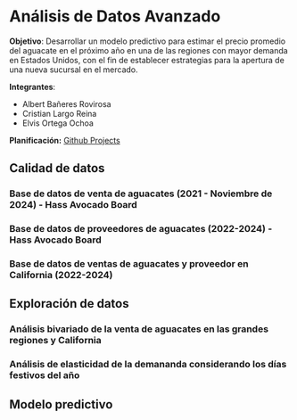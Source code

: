 # Análisis de Datos Avanzado
**Objetivo**: Desarrollar un modelo predictivo para estimar el precio promedio del aguacate en el próximo año en una de las regiones con mayor demanda en Estados Unidos, con el fin de establecer estrategias para la apertura de una nueva sucursal en el mercado.

**Integrantes**:
- Albert Bañeres Rovirosa
- Cristian Largo Reina
- Elvis Ortega Ochoa

**Planificación:** [Github Projects](https://github.com/users/arboldeku/projects/1)

## **Calidad de datos**

### **Base de datos de venta de aguacates (2021 - Noviembre de 2024) - Hass Avocado Board**
### **Base de datos de proveedores de aguacates (2022-2024) - Hass Avocado Board**
### **Base de datos de ventas de aguacates y proveedor en California (2022-2024)**

## **Exploración de datos**

### **Análisis bivariado de la venta de aguacates en las grandes regiones y California**
### **Análisis de elasticidad de la demananda considerando los días festivos del año**

## **Modelo predictivo**


<!-- 
## Introducción

Este es el proyecto final para los estudiantes que participan en el curso. Los participantes podrán elegir, según su situación, entre las siguientes opciones:

1. **Opción 1**: Los estudiantes que participaron en el "proyecto-2-cohortes-avanzados" pueden:
   - Continuar y ampliar el **"proyecto-1-regresion"**.
   - Continuar y ampliar el **"proyecto-2-cohortes-avanzados"**.
   - Presentar un **proyecto nuevo**, que involucre como mínimo las bases de los proyectos 1 y 2.
   - Trabajar en grupos de **1 a 3 personas**.

2. **Opción 2**: Los estudiantes que **no participaron en el proyecto 2** (proyecto-2-cohortes-avanzados) solo pueden presentar un **proyecto nuevo** que involucre como mínimo las bases de los proyectos 1 y 2. Este nuevo proyecto **no debe involucrar los datos de los proyectos 1 y 2**.
   - Trabajar en grupos de **1 a 2 personas**.

## Requisitos obligatorios para todos los proyectos finales

Todos los proyectos finales deben cumplir con los siguientes requisitos mínimos:

1. **Análisis de Series de Tiempo**: Realizar un análisis exhaustivo de las tendencias y patrones temporales presentes en los datos.
2. **Análisis Exploratorio de Datos (EDA)**: Identificar patrones, anomalías y relaciones entre las variables mediante visualizaciones y estadísticas descriptivas.
3. **Análisis de Calidad de los Datos**: Evaluar la calidad de los datos, identificando problemas como valores faltantes, inconsistencias, errores o duplicados.
4. **Análisis Gráfico de los Datos**: Representar gráficamente las variables mediante gráficos como histogramas, diagramas de dispersión, boxplots, entre otros, para facilitar la comprensión visual de los datos.
5. **Segmentación Inteligente de los Datos**: Implementar técnicas de segmentación avanzadas que aporten valor al análisis y la extracción de insights relevantes.
6. **Análisis de Correlación**: Evaluar las relaciones y asociaciones entre las variables mediante matrices de correlación y análisis de dependencias.
7. **Análisis de Outliers**: Detectar y tratar los valores atípicos (outliers) presentes en los datos para mejorar la precisión de los modelos.
8. **Análisis de Cohortes Avanzados**: Realizar segmentación y análisis del comportamiento de los usuarios a lo largo del tiempo, con el objetivo de identificar patrones de retención, uso y otros comportamientos clave.
9. **Modelos de Regresión Regularizados**: Implementar modelos de regresión regularizados (como Ridge, Lasso, ElasticNet), utilizando técnicas de búsqueda de hiperparámetros para optimizar el rendimiento del modelo.
10. **Modelos de Clasificación**: Desarrollar y optimizar modelos de clasificación (como árboles de decisión, SVM, k-NN), utilizando los métodos adecuados de validación y evaluación.
11. **Validación de Modelos**: Seleccionar los mejores modelos mediante validación cruzada con k-fold, para asegurar la robustez y generalización de los modelos creados.
12. **Uso de Scraping para Variables Exógenas**: El proyecto debe incluir el uso de técnicas de web scraping para obtener variables adicionales de fuentes externas que aporten valor a los datos originales del proyecto.

## Gestión del Proyecto

La gestión del proyecto es obligatoria y se llevará a cabo a través de **GitHub Projects**. No se aceptarán excepciones. Debes utilizar la plataforma para organizar las tareas, hacer un seguimiento de los avances y colaborar con tu equipo de manera eficiente.

- **Crear un Proyecto en GitHub Projects**: Asegúrate de organizar las tareas y entregables de manera clara y ordenada.
  - Referencia: [Cómo crear un proyecto en GitHub](https://docs.github.com/es/issues/planning-and-tracking-with-projects/creating-projects/creating-a-project)

## Entregables del Proyecto Final

1. **Código en Python**:
   - El código debe estar bien documentado, organizado y estructurado.
   - Debe incluir el preprocesamiento de los datos, implementación de modelos, análisis requeridos y visualizaciones.
   - El código debe ser comprensible y eficiente.

2. **Informe del Análisis Exploratorio de Datos (EDA)**:
   - Un informe en formato markdown que resuma los hallazgos clave del análisis exploratorio.
   - Incluir visualizaciones de los patrones encontrados y explicaciones claras sobre las conclusiones obtenidas.

3. **Informe de Calidad de los Datos**:
   - Un informe detallado sobre la calidad de los datos, incluyendo los problemas identificados y las acciones tomadas para mejorarlos (tratamiento de valores faltantes, inconsistencias, etc.).

4. **Modelos Predictivos**:
   - Los modelos de regresión regularizados y clasificación deben estar bien optimizados.
   - Incluir la búsqueda de hiperparámetros para obtener el mejor rendimiento.
   - Presentar los resultados de la validación cruzada (k-fold) y realizar un análisis de los residuos.

5. **Presentación Ejecutiva**:
   - Un informe conciso que resuma los hallazgos clave, análisis realizados, y los modelos implementados.
   - Este resumen debe estar incluido en el archivo `README.md` del repositorio de GitHub y será la única parte utilizada durante las exposiciones para defender el proyecto.

6. **Repositorio en GitHub**:
   - El código debe ser subido a un repositorio en GitHub.
   - El repositorio debe contener el archivo `README.md` con una descripción clara y precisa del proyecto.
   - El repositorio debe estar estructurado de manera que facilite la revisión y comprensión del trabajo.
   - Asegúrate de documentar adecuadamente el proyecto, utilizando **commits** frecuentes y significativos.

## Evaluación

La evaluación de los proyectos se basará en los siguientes criterios:

- La **calidad y claridad** del código.
- La **profundidad y coherencia** del análisis realizado.
- La **correcta interpretación** de los resultados obtenidos.
- La **calidad y precisión** del informe `README.md` en el repositorio de GitHub.
- El **uso adecuado** de herramientas de gestión de proyectos (GitHub Projects).
- La **innovación y aplicabilidad** de los insights generados, especialmente en términos de valor para la organización.

**¡Esperamos tus valiosas contribuciones y te deseamos mucho éxito en el proyecto final!** -->
